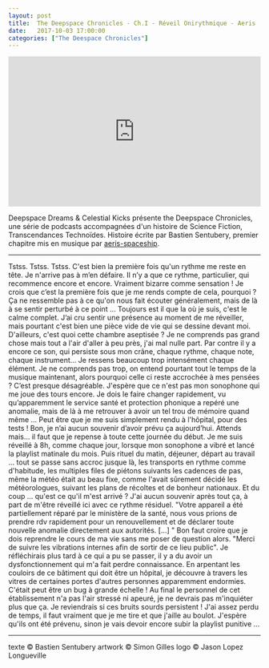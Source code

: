 ```yaml
---
layout: post
title:  The Deepspace Chronicles - Ch.I - Réveil Onirythmique - Aeris
date:   2017-10-03 17:00:00
categories: ["The Deespace Chronicles"]
---
```


<iframe width="100%" height="300" scrolling="no" frameborder="no" src="https://w.soundcloud.com/player/?url=https%3A//api.soundcloud.com/tracks/345141601&amp;color=%23ff5500&amp;auto_play=false&amp;hide_related=false&amp;show_comments=true&amp;show_user=true&amp;show_reposts=false&amp;show_teaser=true&amp;visual=true"></iframe>

Deepspace Dreams & Celestial Kicks présente the Deepspace Chronicles, une série de podcasts accompagnées d'un histoire de Science Fiction, Transcendances Technoïdes. Histoire écrite par Bastien Sentubery, premier chapitre mis en musique par [aeris-spaceship](https://soundcloud.com/aeris-spaceship).

---

Tstss. Tstss. Tstss. C'est bien la première fois qu'un rythme me reste en tête. Je n'arrive pas à m’en défaire. Il n’y a que ce rythme, particulier, qui recommence encore et encore. Vraiment bizarre comme sensation ! Je crois que c’est la première fois que je me rends compte de cela, pourquoi ? Ça ne ressemble pas à ce qu'on nous fait écouter généralement, mais de là à se sentir perturbé à ce point ... Toujours est il que la où je suis, c'est le calme complet.
J’ai cru sentir une présence au moment de me réveiller, mais pourtant c'est bien une pièce vide de vie qui se dessine devant moi.
D'ailleurs, c'est quoi cette chambre aseptisée ? Je ne comprends pas grand chose mais tout a l'air d'aller à peu près, j'ai mal nulle part. Par contre il y a encore ce son, qui persiste sous mon crâne, chaque rythme, chaque note, chaque instrument... Je ressens beaucoup trop intensément chaque élément. Je ne comprends pas trop, on entend pourtant tout le temps de la musique maintenant, alors pourquoi celle ci reste accrochée à mes pensées ? C’est presque désagréable. J'espère que ce n'est pas mon sonophone qui me joue des tours encore. Je dois le faire changer rapidement, vu qu’apparemment le service santé et protection phonique a repéré une anomalie, mais de là à me retrouver à avoir un tel trou de mémoire quand même ...
Peut être que je me suis simplement rendu à l'hôpital, pour des tests ! Bon, je n’ai aucun souvenir d’avoir prévu ça aujourd’hui. Attends mais... il faut que je repense à toute cette journée du début.
Je me suis réveillé à 8h, comme chaque jour, lorsque mon sonophone a vibré et lancé la playlist matinale du mois. Puis rituel du matin, déjeuner, départ au travail ... tout se passe sans accroc jusque là, les transports en rythme comme d'habitude, les multiples files de piétons suivants les cadences de pas, même la météo était au beau fixe, comme l'avait sûrement décidé les météorologues, suivant les plans de récoltes et de bonheur nationaux. Et du coup ... qu'est ce qu'il m'est arrivé ? J'ai aucun souvenir après tout ça, à part de m'être réveillé ici avec ce rythme résiduel. "Votre appareil a été partiellement réparé par le ministère de la santé, nous vous prions de prendre rdv rapidement pour un renouvellement et de déclarer toute nouvelle anomalie directement aux autorités. [...] "
Bon faut croire que je dois reprendre le cours de ma vie sans me poser de question alors. "Merci de suivre les vibrations internes afin de sortir de ce lieu public".
Je réfléchirais plus tard à ce qui a pu se passer, il y a du avoir un dysfonctionnement qui m'a fait perdre connaissance. En arpentant les couloirs de ce bâtiment qui doit être un hôpital, je découvre à travers les vitres de certaines portes d'autres personnes apparemment endormies. C'était peut être un bug à grande échelle ! Au final le personnel de cet établissement n'a pas l'air stressé ni apeuré, je ne devrais pas m'inquiéter plus que ça. Je reviendrais si ces bruits sourds persistent ! J'ai assez perdu de temps, il faut vraiment que je me tire et que j'aille au boulot. J'espère qu'ils ont été prévenu, sinon je vais devoir encore subir la playlist punitive ...

---

texte © Bastien Sentubery
artwork © Simon Gilles
logo © Jason Lopez Longueville
